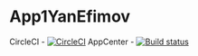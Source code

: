 # App1YanEfimov
CircleCI - [![CircleCI](https://circleci.com/gh/ysminskmd/MDS2019-Practical1.svg?style=svg)](https://circleci.com/gh/YanEfimov/App1YanEfimov)
AppCenter - [![Build status](https://appcenter.ms/users/YanEfimov/apps/app1YanEfimov/build/branches/dev/builds/)](https://appcenter.ms)